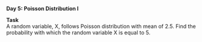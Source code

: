 **Day 5: Poisson Distribution I**<br>

**Task**	<br>
A random variable, X, follows Poisson distribution with mean of 2.5. Find the probability with which the random variable
X is equal to 5.
